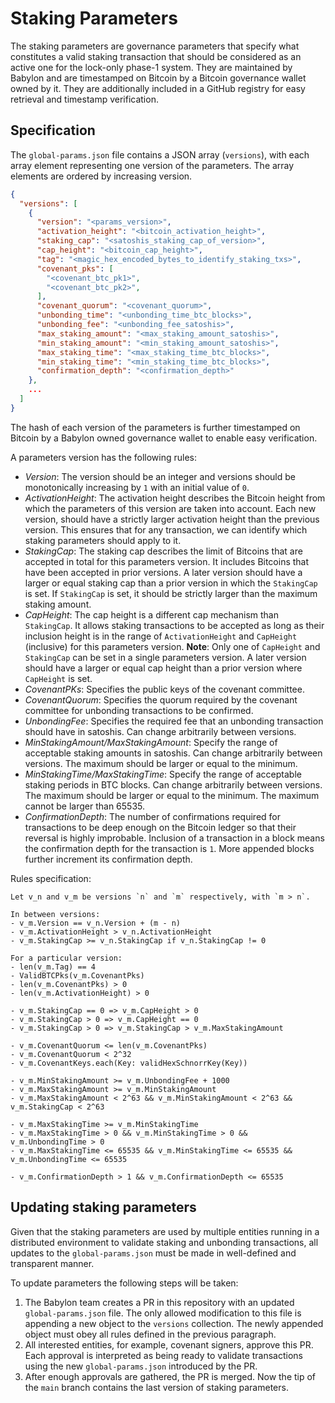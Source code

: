 # Staking Parameters

The staking parameters are governance parameters that specify what constitutes
a valid staking transaction that should be considered as an active one for
the lock-only phase-1 system.
They are maintained by Babylon and are timestamped on Bitcoin by a Bitcoin
governance wallet owned by it. They are additionally included in a GitHub
registry for easy retrieval and timestamp verification.

## Specification

The `global-params.json` file contains a JSON array (`versions`), with each
array element representing one version of the parameters. The array
elements are ordered by increasing version.

```json
{
  "versions": [
    {
      "version": "<params_version>",
      "activation_height": "<bitcoin_activation_height>",
      "staking_cap": "<satoshis_staking_cap_of_version>",
      "cap_height": "<bitcoin_cap_height>",
      "tag": "<magic_hex_encoded_bytes_to_identify_staking_txs>",
      "covenant_pks": [
        "<covenant_btc_pk1>",
        "<covenant_btc_pk2>",
      ],
      "covenant_quorum": "<covenant_quorum>",
      "unbonding_time": "<unbonding_time_btc_blocks>",
      "unbonding_fee": "<unbonding_fee_satoshis>",
      "max_staking_amount": "<max_staking_amount_satoshis>",
      "min_staking_amount": "<min_staking_amount_satoshis>",
      "max_staking_time": "<max_staking_time_btc_blocks>",
      "min_staking_time": "<min_staking_time_btc_blocks>",
      "confirmation_depth": "<confirmation_depth>"
    },
    ...
  ]
}
```

The hash of each version of the parameters is further timestamped on Bitcoin by
a Babylon owned governance wallet to enable easy verification.

A parameters version has the following rules:
- *Version*: The version should be an integer and versions should be
  monotonically increasing by `1` with an initial value of `0`.
- *ActivationHeight*: The activation height describes the Bitcoin height from
  which the parameters of this version are taken into account. Each new
  version, should have a strictly larger activation height than the previous
  version. This ensures that for any transaction, we can identify which staking
  parameters should apply to it.
- *StakingCap*: The staking cap describes the limit of Bitcoins that are
  accepted in total for this parameters version. It includes Bitcoins that have
  been accepted in prior versions. A later version should have a larger or
  equal staking cap than a prior version in which the `StakingCap` is set. 
  If `StakingCap` is set, it should be strictly larger than the maximum staking amount.
- *CapHeight*: The cap height is a different cap mechanism than `StakingCap`.
  It allows staking transactions to be accepted as long as their inclusion height
  is in the range of `ActivationHeight` and `CapHeight` (inclusive) for this
  parameters version. **Note**: Only one of `CapHeight` and `StakingCap` can be set in a
  single parameters version. A later version should have a larger or equal cap height
  than a prior version where `CapHeight` is set.
- *CovenantPKs*: Specifies the public keys of the covenant committee.
- *CovenantQuorum*: Specifies the quorum required by the covenant committee for
  unbonding transactions to be confirmed.
- *UnbondingFee*: Specifies the required fee that an unbonding transaction
  should have in satoshis. Can change arbitrarily between versions.
- *MinStakingAmount/MaxStakingAmount*: Specify the range of acceptable staking
  amounts in satoshis. Can change arbitrarily between versions. The maximum
  should be larger or equal to the minimum.
- *MinStakingTime/MaxStakingTime*: Specify the range of acceptable staking
  periods in BTC blocks. Can change arbitrarily between versions. The maximum
  should be larger or equal to the minimum. The maximum cannot be larger than
  65535.
- *ConfirmationDepth*: The number of confirmations required for transactions
  to be deep enough on the Bitcoin ledger so that their reversal is highly
  improbable. Inclusion of a transaction in a block means the confirmation depth
  for the transaction is `1`. More appended blocks further increment its
  confirmation depth.

Rules specification:
```
Let v_n and v_m be versions `n` and `m` respectively, with `m > n`.

In between versions:
- v_m.Version == v_n.Version + (m - n)
- v_m.ActivationHeight > v_n.ActivationHeight
- v_m.StakingCap >= v_n.StakingCap if v_n.StakingCap != 0

For a particular version:
- len(v_m.Tag) == 4
- ValidBTCPks(v_m.CovenantPks)
- len(v_m.CovenantPks) > 0
- len(v_m.ActivationHeight) > 0

- v_m.StakingCap == 0 => v_m.CapHeight > 0
- v_m.StakingCap > 0 => v_m.CapHeight == 0
- v_m.StakingCap > 0 => v_m.StakingCap > v_m.MaxStakingAmount

- v_m.CovenantQuorum <= len(v_m.CovenantPks)
- v_m.CovenantQuorum < 2^32
- v_m.CovenantKeys.each(Key: validHexSchnorrKey(Key))

- v_m.MinStakingAmount >= v_m.UnbondingFee + 1000
- v_m.MaxStakingAmount >= v_m.MinStakingAmount
- v_m.MaxStakingAmount < 2^63 && v_m.MinStakingAmount < 2^63 && v_m.StakingCap < 2^63

- v_m.MaxStakingTime >= v_m.MinStakingTime
- v_m.MaxStakingTime > 0 && v_m.MinStakingTime > 0 && v_m.UnbondingTime > 0
- v_m.MaxStakingTime <= 65535 && v_m.MinStakingTime <= 65535 && v_m.UnbondingTime <= 65535

- v_m.ConfirmationDepth > 1 && v_m.ConfirmationDepth <= 65535
```

## Updating staking parameters

Given that the staking parameters are used by multiple entities running in a distributed
environment to validate staking and unbonding transactions,
all updates to the `global-params.json` must be made in well-defined and
transparent manner.

To update parameters the following steps will be taken:
1. The Babylon team creates a PR in this repository with an updated `global-params.json` file.
The only allowed modification to this file is appending a new object to the `versions`
collection. The newly appended object must obey all rules defined in the previous paragraph.
2. All interested entities, for example, covenant signers, approve this PR. Each
approval is interpreted as being ready to validate transactions using the new `global-params.json`
introduced by the PR.
3. After enough approvals are gathered, the PR is merged.
Now the tip of the `main` branch contains the last version of staking parameters.
